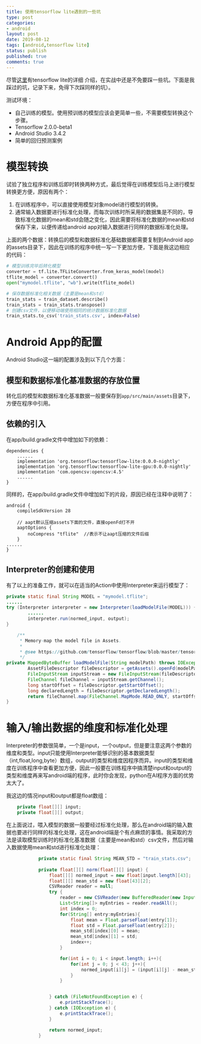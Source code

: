```yaml
---
title: 使用tensorflow lite遇到的一些坑
type: post
categories:
- android
layout: post
date: 2019-08-12
tags: [android,tensorflow lite]
status: publish
published: true
comments: true
---
```


尽管[这里](https://tensorflow.google.cn/lite)有tensorflow lite的详细
介绍，在实战中还是不免要踩一些坑。下面是我踩过的坑，记录下来，免得下次踩同样的坑）。

测试环境：

* 自己训练的模型。使用预训练的模型应该会更简单一些，不需要模型转换这个步骤。
* Tensorflow 2.0.0-beta1
* Android Studio 3.4.2
* 简单的回归预测案例

# 模型转换

试验了独立程序和训练后即时转换两种方式，最后觉得在训练模型后马上进行模型转换更方便，原因有两个：

1. 在训练程序中，可以直接使用模型对象model进行模型的转换。
2. 通常输入数据要进行标准化处理，而每次训练时所采用的数据集是不同的，导致标准化数据的mean和std会随之变化，因此需要将标准化数据的mean和std保存下来，以便传递给android app对输入数据进行同样的数据标准化处理。

上面的两个数据：转换后的模型和数据标准化基础数据都需要复制到Android app的assets目录下，因此在训练的程序中统一写一下更加方便，下面是我这边相应的代码：

```python
# 模型训练完毕后转化模型
converter = tf.lite.TFLiteConverter.from_keras_model(model)
tflite_model = converter.convert()
open("mymodel.tflite", "wb").write(tflite_model)
```

```python
# 保存数据标准化相关数据（主要是mean和std）
train_stats = train_dataset.describe()
train_stats = train_stats.transpose()
# 创建csv文件，以便移动端使用相同的统计数据标准化数据
train_stats.to_csv('train_stats.csv', index=False)
```

# Android App的配置

Android Studio这一端的配置涉及到以下几个方面：

## 模型和数据标准化基准数据的存放位置

转化后的模型和数据标准化基准数据一般要保存到`app/src/main/assets`目录下，方便在程序中引用。

## 依赖的引入

在app/build.gradle文件中增加如下的依赖：

```
dependencies {
    ......
    implementation 'org.tensorflow:tensorflow-lite:0.0.0-nightly'
    implementation 'org.tensorflow:tensorflow-lite-gpu:0.0.0-nightly'
    implementation 'com.opencsv:opencsv:4.5'
    ......
}
```

同样的，在app/build.gradle文件中增加如下的片段，原因已经在注释中说明了：

```
android {
    compileSdkVersion 28

    // aapt默认压缩assets下面的文件，直接openFd打不开
    aaptOptions {
        noCompress "tflite"  //表示不让aapt压缩的文件后缀
    }
......
}
```

## Interpreter的创建和使用

有了以上的准备工作，就可以在适当的Action中使用Interpreter来运行模型了：

```java
private static final String MODEL = "mymodel.tflite";
......
try (Interpreter interpreter = new Interpreter(loadModelFile(MODEL))) {
        ......
        interpreter.run(normed_input, output);
}

    /**
     * Memory-map the model file in Assets.
     *
     * @see https://github.com/tensorflow/tensorflow/blob/master/tensorflow/contrib/lite/java/demo/app/src/main/java/com/example/android/tflitecamerademo/ImageClassifier.java
     */
private MappedByteBuffer loadModelFile(String modelPath) throws IOException {
        AssetFileDescriptor fileDescriptor = getAssets().openFd(modelPath);
        FileInputStream inputStream = new FileInputStream(fileDescriptor.getFileDescriptor());
        FileChannel fileChannel = inputStream.getChannel();
        long startOffset = fileDescriptor.getStartOffset();
        long declaredLength = fileDescriptor.getDeclaredLength();
        return fileChannel.map(FileChannel.MapMode.READ_ONLY, startOffset, declaredLength);
}
```

# 输入/输出数据的维度和标准化处理

Interpreter的参数很简单，一个是input，一个output，但是要注意这两个参数的维度和类型。input只能使用Interpreter能够识别的基本数据类型（int,float,long,byte）数组，output的类型和维度因程序而异。input的类型和维度在训练程序中查看更加方便，因此一般要在训练程序中搞清楚input和output的类型和维度再来写android端的程序，此时你会发现，python在AI程序方面的优势太大了。

我这边的情况input和output都是float数组：

```java
    private float[][] input;
    private float[][] output;
```

在上面说过，喂入模型的数据一般要经过标准化处理，那么在android端的输入数据也要进行同样的标准化处理，这在android端是个有点麻烦的事情。我采取的方法是读取模型训练时的标准化基准数据（主要是mean和std）csv文件，然后对输入数据使用mean和std进行标准化处理：

```java
            private static final String MEAN_STD = "train_stats.csv";
            
            private float[][] norm(float[][] input) {
                float[][] normed_input = new float[input.length][43];
                float[][] mean_std = new float[43][2];
                CSVReader reader = null;
                try {
                    reader = new CSVReader(new BufferedReader(new InputStreamReader(getAssets().open(MEAN_STD))));
                    List<String[]> myEntries = reader.readAll();
                    int index = 0;
                    for(String[] entry:myEntries){
                        float mean = Float.parseFloat(entry[1]);
                        float std = Float.parseFloat(entry[2]);
                        mean_std[index][0] = mean;
                        mean_std[index][1] = std;
                        index++;
                    }

                    for(int i = 0; i < input.length; i++){
                        for(int j = 0; j < 43; j++){
                            normed_input[i][j] = (input[i][j] - mean_std[j][0])/mean_std[j][1];
                        }
                    }


                } catch (FileNotFoundException e) {
                    e.printStackTrace();
                } catch (IOException e) {
                    e.printStackTrace();
                }

                return normed_input;
            }
```

